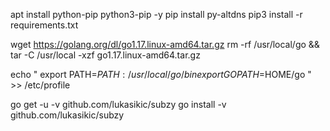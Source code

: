 

apt install python-pip python3-pip -y
pip install py-altdns
pip3 install -r requirements.txt

wget https://golang.org/dl/go1.17.linux-amd64.tar.gz
rm -rf /usr/local/go && tar -C /usr/local -xzf go1.17.linux-amd64.tar.gz

echo "
export PATH=$PATH:/usr/local/go/bin
export GOPATH=$HOME/go
" >> /etc/profile

go get -u -v github.com/lukasikic/subzy
go install -v github.com/lukasikic/subzy

